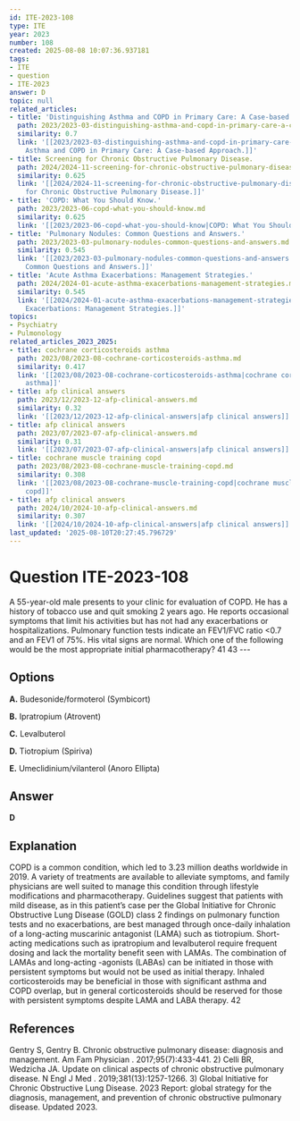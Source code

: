```yaml
---
id: ITE-2023-108
type: ITE
year: 2023
number: 108
created: 2025-08-08 10:07:36.937181
tags:
- ITE
- question
- ITE-2023
answer: D
topic: null
related_articles:
- title: 'Distinguishing Asthma and COPD in Primary Care: A Case-based Approach.'
  path: 2023/2023-03-distinguishing-asthma-and-copd-in-primary-care-a-case-based.md
  similarity: 0.7
  link: '[[2023/2023-03-distinguishing-asthma-and-copd-in-primary-care-a-case-based|Distinguishing
    Asthma and COPD in Primary Care: A Case-based Approach.]]'
- title: Screening for Chronic Obstructive Pulmonary Disease.
  path: 2024/2024-11-screening-for-chronic-obstructive-pulmonary-disease.md
  similarity: 0.625
  link: '[[2024/2024-11-screening-for-chronic-obstructive-pulmonary-disease|Screening
    for Chronic Obstructive Pulmonary Disease.]]'
- title: 'COPD: What You Should Know.'
  path: 2023/2023-06-copd-what-you-should-know.md
  similarity: 0.625
  link: '[[2023/2023-06-copd-what-you-should-know|COPD: What You Should Know.]]'
- title: 'Pulmonary Nodules: Common Questions and Answers.'
  path: 2023/2023-03-pulmonary-nodules-common-questions-and-answers.md
  similarity: 0.545
  link: '[[2023/2023-03-pulmonary-nodules-common-questions-and-answers|Pulmonary Nodules:
    Common Questions and Answers.]]'
- title: 'Acute Asthma Exacerbations: Management Strategies.'
  path: 2024/2024-01-acute-asthma-exacerbations-management-strategies.md
  similarity: 0.545
  link: '[[2024/2024-01-acute-asthma-exacerbations-management-strategies|Acute Asthma
    Exacerbations: Management Strategies.]]'
topics:
- Psychiatry
- Pulmonology
related_articles_2023_2025:
- title: cochrane corticosteroids asthma
  path: 2023/08/2023-08-cochrane-corticosteroids-asthma.md
  similarity: 0.417
  link: '[[2023/08/2023-08-cochrane-corticosteroids-asthma|cochrane corticosteroids
    asthma]]'
- title: afp clinical answers
  path: 2023/12/2023-12-afp-clinical-answers.md
  similarity: 0.32
  link: '[[2023/12/2023-12-afp-clinical-answers|afp clinical answers]]'
- title: afp clinical answers
  path: 2023/07/2023-07-afp-clinical-answers.md
  similarity: 0.31
  link: '[[2023/07/2023-07-afp-clinical-answers|afp clinical answers]]'
- title: cochrane muscle training copd
  path: 2023/08/2023-08-cochrane-muscle-training-copd.md
  similarity: 0.308
  link: '[[2023/08/2023-08-cochrane-muscle-training-copd|cochrane muscle training
    copd]]'
- title: afp clinical answers
  path: 2024/10/2024-10-afp-clinical-answers.md
  similarity: 0.307
  link: '[[2024/10/2024-10-afp-clinical-answers|afp clinical answers]]'
last_updated: '2025-08-10T20:27:45.796729'
---
```


# Question ITE-2023-108

A 55-year-old male presents to your clinic for evaluation of COPD. He has a history of tobacco use and quit smoking 2 years ago. He reports occasional symptoms that limit his activities but has not had any exacerbations or hospitalizations. Pulmonary function tests indicate an FEV1/FVC ratio <0.7 and an FEV1 of 75%. His vital signs are normal. Which one of the following would be the most appropriate initial pharmacotherapy? 41 43 ---

## Options

**A.** Budesonide/formoterol (Symbicort)

**B.** Ipratropium (Atrovent)

**C.** Levalbuterol

**D.** Tiotropium (Spiriva)

**E.** Umeclidinium/vilanterol (Anoro Ellipta)

## Answer

**D**

## Explanation

COPD is a common condition, which led to 3.23 million deaths worldwide in 2019. A variety of treatments are available to alleviate symptoms, and family physicians are well suited to manage this condition through lifestyle modifications and pharmacotherapy. Guidelines suggest that patients with mild disease, as in this patient’s case per the Global Initiative for Chronic Obstructive Lung Disease (GOLD) class 2 findings on pulmonary function tests and no exacerbations, are best managed through once-daily inhalation of a long-acting muscarinic antagonist (LAMA) such as tiotropium. Short-acting medications such as ipratropium and levalbuterol require frequent dosing and lack the mortality benefit seen with LAMAs. The combination of LAMAs and long-acting -agonists (LABAs) can be initiated in those with persistent symptoms but would not be used as initial therapy. Inhaled corticosteroids may be beneficial in those with significant asthma and COPD overlap, but in general corticosteroids should be reserved for those with persistent symptoms despite LAMA and LABA therapy. 42

## References

Gentry S, Gentry B. Chronic obstructive pulmonary disease: diagnosis and management. Am Fam Physician . 2017;95(7):433-441. 2) Celli BR, Wedzicha JA. Update on clinical aspects of chronic obstructive pulmonary disease. N Engl J Med . 2019;381(13):1257-1266. 3) Global Initiative for Chronic Obstructive Lung Disease. 2023 Report: global strategy for the diagnosis, management, and prevention of chronic obstructive pulmonary disease. Updated 2023.
